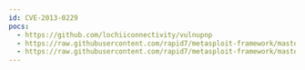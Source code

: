 ```yaml
---
id: CVE-2013-0229
pocs:
  - https://github.com/lochiiconnectivity/vulnupnp
  - https://raw.githubusercontent.com/rapid7/metasploit-framework/master/modules/auxiliary/dos/upnp/miniupnpd_dos.rb
  - https://raw.githubusercontent.com/rapid7/metasploit-framework/master/modules/auxiliary/scanner/upnp/ssdp_msearch.rb
---
```

